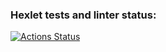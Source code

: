 ### Hexlet tests and linter status:
[![Actions Status](https://github.com/nikitos3000/frontend-project-46/workflows/hexlet-check/badge.svg)](https://github.com/nikitos3000/frontend-project-46/actions)
